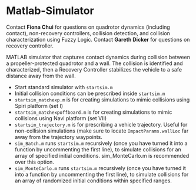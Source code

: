 
# Matlab-Simulator
Contact **Fiona Chui** for questions on quadrotor dynamics (including contact), non-recovery controllers, collision detection, and collision characterization using Fuzzy Logic. Contact **Gareth Dicker** for questions on recovery controller.

MATLAB simulator that captures contact dynamics during collision between a propeller-protected quadrotor and a wall. The collision is identified and characterized, then a Recovery Controller stabilizes the vehicle to a safe distance away from the wall.

 - Start standard simulator with `startsim.m`
 - Initial collision conditions can be prescribed inside `startsim.m`
 - `startsim_matchexp.m` is for creating simulations to mimic collisions using Spiri platform (set I)
 - `startsim_matchexpoffboard.m` is for creating simulations to mimic collisions using Navi platform (set VII)
 - `startsim_trajectory.m` is for prescribing a vehicle trajectory. Useful for non-collision simulations (make sure to locate `ImpactParams.wallLoc` far away from the trajectory waypoints.
 - `sim_Batch.m` runs `startsim.m` recursively (once you have turned it into a function by uncommenting the first line), to simulate collisions for an array of specified initial conditions. sim_MonteCarlo.m is recommended over this option.
 - `sim_MonteCarlo.m` runs `startsim.m` recursively (once you have turned it into a function by uncommenting the first line), to simulate collisions for an array of randomized initial conditions within specified ranges.
